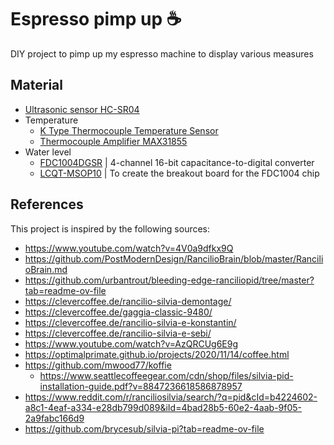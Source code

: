 # Espresso pimp up ☕

DIY project to pimp up my espresso machine to display various measures

## Material

- [Ultrasonic sensor HC-SR04](https://www.amazon.ca/dp/B07RGB4W8V?ref=ppx_yo2ov_dt_b_fed_asin_title&th=1)
- Temperature
  - [K Type Thermocouple Temperature Sensor](https://www.amazon.ca/MECCANIXITY-Thermocouple-Temperature-Sensor-Stainless/dp/B0C998V2DP)
  - [Thermocouple Amplifier MAX31855](https://www.amazon.ca/dp/B00SK8NDAI)
- Water level
  - [FDC1004DGSR](https://www.digikey.ca/en/products/detail/texas-instruments/FDC1004DGSR/5250523) | 4-channel 16-bit capacitance-to-digital converter
  - [LCQT-MSOP10](https://www.digikey.ca/en/products/detail/aries-electronics/LCQT-MSOP10/4754589) | To create the breakout board for the FDC1004 chip

## References

This project is inspired by the following sources:
- https://www.youtube.com/watch?v=4V0a9dfkx9Q
- https://github.com/PostModernDesign/RancilioBrain/blob/master/RancilioBrain.md
- https://github.com/urbantrout/bleeding-edge-ranciliopid/tree/master?tab=readme-ov-file
- https://clevercoffee.de/rancilio-silvia-demontage/
- https://clevercoffee.de/gaggia-classic-9480/
- https://clevercoffee.de/rancilio-silvia-e-konstantin/
- https://clevercoffee.de/rancilio-silvia-e-sebi/
- https://www.youtube.com/watch?v=AzQRCUg6E9g
- https://optimalprimate.github.io/projects/2020/11/14/coffee.html
- https://github.com/mwood77/koffie
  - https://www.seattlecoffeegear.com/cdn/shop/files/silvia-pid-installation-guide.pdf?v=8847236618586878957
- https://www.reddit.com/r/ranciliosilvia/search/?q=pid&cId=b4224602-a8c1-4eaf-a334-e28db799d089&iId=4bad28b5-60e2-4aab-9f05-2a9fabc166d9
- https://github.com/brycesub/silvia-pi?tab=readme-ov-file

